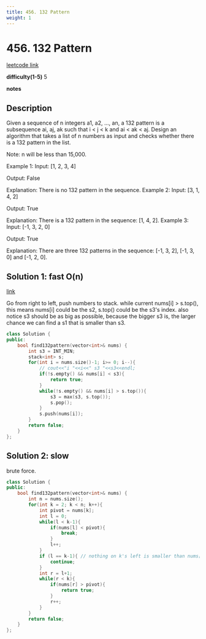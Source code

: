 ```yaml
---
title: 456. 132 Pattern
weight: 1
---
```

# 456. 132 Pattern

[leetcode link](https://leetcode.com/problems/132-pattern/)

**difficulty(1-5)** 
5

**notes**   


## Description

Given a sequence of n integers a1, a2, ..., an, a 132 pattern is a subsequence ai, aj, ak such that i < j < k and ai < ak < aj. Design an algorithm that takes a list of n numbers as input and checks whether there is a 132 pattern in the list.

Note: n will be less than 15,000.

Example 1:
Input: [1, 2, 3, 4]

Output: False

Explanation: There is no 132 pattern in the sequence.
Example 2:
Input: [3, 1, 4, 2]

Output: True

Explanation: There is a 132 pattern in the sequence: [1, 4, 2].
Example 3:
Input: [-1, 3, 2, 0]

Output: True

Explanation: There are three 132 patterns in the sequence: [-1, 3, 2], [-1, 3, 0] and [-1, 2, 0].

## Solution 1: fast O(n)
[link](https://leetcode.com/problems/132-pattern/discuss/94071/Single-pass-C%2B%2B-O(n)-space-and-time-solution-(8-lines)-with-detailed-explanation.)

Go from right to left, push numbers to stack. while current nums[i] > s.top(), this means nums[i] could be the s2, s.top() could be the s3's index. also notice s3 should be as big as possible, because the bigger s3 is, the larger chance we can find a s1 that is smaller than s3. 

```c++
class Solution {
public:
    bool find132pattern(vector<int>& nums) {
        int s3 = INT_MIN;
        stack<int> s;
        for(int i = nums.size()-1; i>= 0; i--){
            // cout<<"i "<<i<<" s3 "<<s3<<endl;
            if(!s.empty() && nums[i] < s3){
                return true;
            }
            while(!s.empty() && nums[i] > s.top()){
                s3 = max(s3, s.top());
                s.pop();
            }
            s.push(nums[i]);
        }
        return false;
    }
};
```

## Solution 2: slow 
brute force.

```c++
class Solution {
public:
    bool find132pattern(vector<int>& nums) {
        int n = nums.size();
        for(int k = 2; k < n; k++){
            int pivot = nums[k];
            int l = 0;
            while(l < k-1){
                if(nums[l] < pivot){
                    break;
                }
                l++;
            }
            if (l == k-1){ // nothing on k's left is smaller than nums[k]
                continue;
            }
            int r = l+1;
            while(r < k){
                if(nums[r] > pivot){
                    return true;
                }
                r++;
            }            
        }
        return false;
    }
};
```